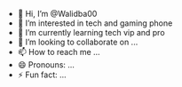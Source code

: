 - 👋 Hi, I’m @Walidba00
- 👀 I’m interested in tech and gaming phone
- 🌱 I’m currently learning tech vip and pro
- 💞️ I’m looking to collaborate on ...
- 📫 How to reach me ...
- 😄 Pronouns: ...
- ⚡ Fun fact: ...

<!---
Walidba00/Walidba00 is a ✨ special ✨ repository because its `README.md` (this file) appears on your GitHub profile.
You can click the Preview link to take a look at your changes.
--->
